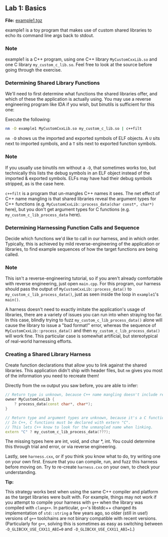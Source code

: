 ## Lab 1: Basics

**File:** [example1.tgz](./example1.tgz)

example1 is a toy program that makes use of custom shared libraries to echo its command line args back to stdout.

### Note

example1 is a C++ program, using one C++ library `MyCustomCxxLib.so` and one C library `my_custom_c_lib.so`. Feel free to look at the source before going through the exercise.

### Determining Shared Library Functions

We'll need to first determine what functions the shared libraries offer, and which of these the application is actually using. You may use a reverse engineering program like IDA if you wish, but binutils is sufficient for this one:

Execute the following:

```bash
nm -D example1 MyCustomCxxLib.so my_custom_c_lib.so | c++filt
```


`nm -D` shows us the imported and exported symbols of ELF objects. A `U` sits next to imported symbols, and a `T` sits next to exported function symbols.

### Note

If you usually use binutils nm without a `-D`, that sometimes works too, but technically this lists the debug symbols in an ELF object instead of the imported & exported symbols. ELFs may have had their debug symbols stripped, as is the case here.

`c++filt` is a program that un-mangles C++ names it sees. The net effect of C++ name mangling is that shared libraries reveal the argument types for C++ functions (e.g. `MyCustomCxxLib::process_data(char const*, char*)` here), but you don't get argument types for C functions (e.g. `my_custom_c_lib_process_data` here).

### Determining Harnessing Function Calls and Sequence

Decide which functions we'd like to call in our harness, and in which order. Typically, this is achieved by mild reverse-engineering of the application or libraries, to find example sequences of how the target functions are being called.

### Note

This isn't a reverse-engineering tutorial, so if you aren't already comfortable with reverse engineering, just open `main.cpp`. For this program, our harness should pass the output of `MyCustomCxxLib::process_data()` to `my_custom_c_lib_process_data()`, just as seen inside the loop in `example1`'s `main()`.

A harness doesn't need to exactly imitate the application's usage of libraries, there are a variety of issues you can run into when straying too far. In this case, blindly trying to fuzz `my_custom_c_lib_process_data()` alone will cause the library to issue a "bad format!" error, whereas the sequence of `MyCustomCxxLib::process_data()` and then `my_custom_c_lib_process_data()` will work fine. This particular case is somewhat artificial, but stereotypical of real-world harnessing efforts.

### Creating a Shared Library Harness

Create function declarations that allow you to link against the shared libraries. This application didn't ship with header files, but `nm` gives you most of the information you need to recreate them!

Directly from the `nm` output you saw before, you are able to infer:

```cpp
// Return type is unknown, because C++ name mangling doesn't include return types.
owner MyCustomCxxLib {
    ? process_data(const char*, char*);
}

// Return type and argument types are unknown, because it's a C function.
// In C++, C functions must be declared with extern "C".
// This lets C++ know to look for the unmangled name when linking.
extern "C" ? my_custom_c_lib_process_data(???);
```

The missing types here are int, void, and char *, int. You could determine this through trial and error, or via reverse engineering.

Lastly, see `harness.cxx`, or if you think you know what to do, try writing one on your own first. Ensure that you can compile, run, and fuzz this harness before moving on. Try to re-create `harness.cxx` on your own, to check your understanding.

**Tip:**

This strategy works best when using the same C++ compiler and platform as the target libraries were built with. For example, things may not work if you attempt to compile your harness with `g++` when the library was compiled with `clang++`. In particular, `g++`'s libstdc++ changed its implementation of `std::string` a few years ago, so older (still in use!) versions of `g++` toolchains are not binary compatible with recent versions. (Particularly for `g++`, solving this is sometimes as easy as switching between `-D_GLIBCXX_USE_CXX11_ABI=0` and `-D_GLIBCXX_USE_CXX11_ABI=1`.)
